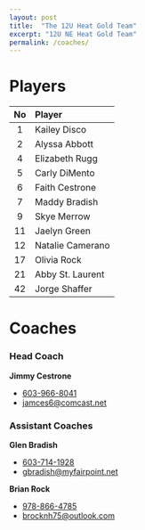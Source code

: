 ```yaml
---
layout: post
title:  "The 12U Heat Gold Team"
excerpt: "12U NE Heat Gold Team"
permalink: /coaches/
---
```

# Players

|No    | Player          |
|:----:|:----------------|
| 1    |Kailey Disco     |
| 2    |Alyssa Abbott    |
| 4    |Elizabeth Rugg   |
| 5    |Carly DiMento    |
| 6    |Faith Cestrone   |
| 7    |Maddy Bradish    |
| 9    |Skye Merrow      |
| 11   |Jaelyn Green     |
| 12   |Natalie Camerano |
| 17   |Olivia Rock      |
| 21   |Abby St. Laurent |
| 42   |Jorge Shaffer    |

# Coaches
### Head Coach
**Jimmy Cestrone**
* [603-966-8041](tel:+1-603-966-8041)
* [jamces6@comcast.net](mailto:jamces6@comcast.net)

### Assistant Coaches
**Glen Bradish**
* [603-714-1928](tel:+1-603-714-1928)
* [gbradish@myfairpoint.net](mailto:gbradish@myfairpoint.net)

**Brian Rock**
* [978-866-4785](tel:+1-978-866-4785)
* [brocknh75@outlook.com](mailto:brocknh75@outlook.com)
